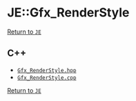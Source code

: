 # JE::Gfx_RenderStyle

[Return to `JE`](/docs/je.md)

## C++

- [`Gfx_RenderStyle.hpp`](/src/je/Gfx_RenderStyle.hpp)
- [`Gfx_RenderStyle.cpp`](/src/je/Gfx_RenderStyle.cpp)

[Return to `JE`](/docs/je.md)